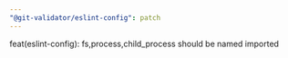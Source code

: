 ```yaml
---
"@git-validator/eslint-config": patch
---
```


feat(eslint-config): fs,process,child_process should be named imported
